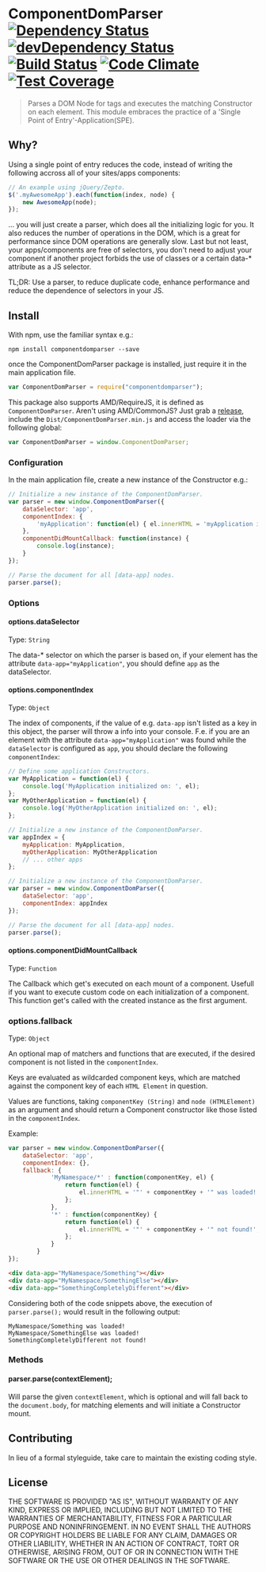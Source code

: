 # ComponentDomParser [![Dependency Status](https://david-dm.org/Inkdpixels/ComponentDomParser.svg)](https://david-dm.org/Inkdpixels/ComponentDomParser) [![devDependency Status](https://david-dm.org/Inkdpixels/ComponentDomParser/dev-status.svg)](https://david-dm.org/Inkdpixels/ComponentDomParser#info=devDependencies) [![Build Status](https://travis-ci.org/Inkdpixels/ComponentDomParser.png?branch=master)](https://travis-ci.org/Inkdpixels/ComponentDomParser) [![Code Climate](https://codeclimate.com/github/Inkdpixels/ComponentDomParser/badges/gpa.svg)](https://codeclimate.com/github/Inkdpixels/ComponentDomParser) [![Test Coverage](https://codeclimate.com/github/Inkdpixels/ComponentDomParser/badges/coverage.svg)](https://codeclimate.com/github/Inkdpixels/ComponentDomParser)

> Parses a DOM Node for tags and executes the matching Constructor on each element. This module embraces the practice of a 'Single Point of Entry'-Application(SPE).

## Why?
Using a single point of entry reduces the code, instead of writing the following accross all of your sites/apps components:
```js
// An example using jQuery/Zepto.
$('.myAwesomeApp').each(function(index, node) {
	new AwesomeApp(node);
});
```

... you will just create a parser, which does all the initializing logic for you. It also reduces the number of operations in the DOM, which is a great for performance since DOM operations are generally slow. Last but not least, your apps/components are free of selectors, you don't need to adjust your component if another project forbids the use of classes or a certain data-* attribute as a JS selector.

TL;DR: Use a parser, to reduce duplicate code, enhance performance and reduce the dependence of selectors in your JS.

## Install
With npm, use the familiar syntax e.g.:
```shell
npm install componentdomparser --save
```

once the ComponentDomParser package is installed, just require it in the main application file.
```js
var ComponentDomParser = require("componentdomparser");
```

This package also supports AMD/RequireJS, it is defined as `ComponentDomParser`. Aren't using AMD/CommonJS? Just grab a [release](https://github.com/Inkdpixels/ComponentDomParser/releases), include the `Dist/ComponentDomParser.min.js` and access the loader via the following global:
```js
var ComponentDomParser = window.ComponentDomParser;
```

### Configuration
In the main application file, create a new instance of the Constructor e.g.:
```js
// Initialize a new instance of the ComponentDomParser.
var parser = new window.ComponentDomParser({
    dataSelector: 'app',
    componentIndex: {
        'myApplication': function(el) { el.innerHTML = 'myApplication initialized!' }
    },
    componentDidMountCallback: function(instance) {
        console.log(instance);
    }
});

// Parse the document for all [data-app] nodes.
parser.parse();
```

### Options
#### options.dataSelector
Type: `String`

The data-* selector on which the parser is based on, if your element has the attribute `data-app="myApplication"`, you should define `app` as the dataSelector.

#### options.componentIndex
Type: `Object`

The index of components, if the value of e.g. `data-app` isn't listed as a key in this object, the parser will throw a info into your console.
F.e. if you are an element with the attribute `data-app="myApplication"` was found while the `dataSelector` is configured as `app`, you should declare the following `componentIndex`:
```js
// Define some application Constructors.
var MyApplication = function(el) {
	console.log('MyApplication initialized on: ', el);
};
var MyOtherApplication = function(el) {
	console.log('MyOtherApplication initialized on: ', el);
};

// Initialize a new instance of the ComponentDomParser.
var appIndex = {
	myApplication: MyApplication,
	myOtherApplication: MyOtherApplication
	// ... other apps
};

// Initialize a new instance of the ComponentDomParser.
var parser = new window.ComponentDomParser({
	dataSelector: 'app',
    componentIndex: appIndex
});

// Parse the document for all [data-app] nodes.
parser.parse();
```

#### options.componentDidMountCallback
Type: `Function`

The Callback which get's executed on each mount of a component. Usefull if you want to execute custom code on each initialization of a component. This function get's called with the created instance as the first argument.

### options.fallback
Type: `Object`

An optional map of matchers and functions that are executed, if the desired component is not listed in the `componentIndex`.

Keys are evaluated as wildcarded component keys, which are matched against the component key of each `HTML Element` in question.

Values are functions, taking `componentKey (String)` and `node (HTMLElement)` as an argument and should return a Component constructor like those listed in the `componentIndex`.

Example:

```js
var parser = new window.ComponentDomParser({
    dataSelector: 'app',
    componentIndex: {},
    fallback: {
			'MyNamespace/*' : function(componentKey, el) {
				return function(el) {
					el.innerHTML = '"' + componentKey + '" was loaded!';
				};
			},
			'*' : function(componentKey) {
				return function(el) {
					el.innerHTML = '"' + componentKey + '" not found!';
				};
			}
		}
});
```

```html
<div data-app="MyNamespace/Something"></div>
<div data-app="MyNamespace/SomethingElse"></div>
<div data-app="SomethingCompletelyDifferent"></div>
```

Considering both of the code snippets above, the execution of  `parser.parse();` would result in the following output:

```
MyNamespace/Something was loaded!
MyNamespace/SomethingElse was loaded!
SomethingCompletelyDifferent not found!
```

### Methods
#### parser.parse(contextElement);
Will parse the given `contextElement`, which is optional and will fall back to the `document.body`, for matching elements and will initiate a Constructor mount.

## Contributing
In lieu of a formal styleguide, take care to maintain the existing coding style.

## License
THE SOFTWARE IS PROVIDED "AS IS", WITHOUT WARRANTY OF ANY KIND, EXPRESS OR
IMPLIED, INCLUDING BUT NOT LIMITED TO THE WARRANTIES OF MERCHANTABILITY,
FITNESS FOR A PARTICULAR PURPOSE AND NONINFRINGEMENT. IN NO EVENT SHALL THE
AUTHORS OR COPYRIGHT HOLDERS BE LIABLE FOR ANY CLAIM, DAMAGES OR OTHER
LIABILITY, WHETHER IN AN ACTION OF CONTRACT, TORT OR OTHERWISE, ARISING FROM,
OUT OF OR IN CONNECTION WITH THE SOFTWARE OR THE USE OR OTHER DEALINGS IN
THE SOFTWARE.
